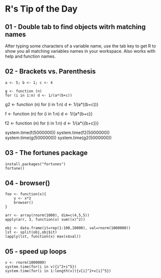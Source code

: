 # R's Tip of the Day #

## 01 - Double tab to find objects witrh matching names ##

After typing some characters of a variable name, use the tab key to get R to show you all matching variables names in your workspace. Also works with help and function names.

## 02 - Brackets vs. Parenthesis ##

	a <- 5; b <- 1; c <- 4

	g <- function (n)
    for (i in 1:n) d <- 1/(a*(b+c))
	
  g2 <- function (n)
    for (i in 1:n) d <- 1/(a*((b+c)))
	
  f <- function (n)
    for (i in 1:n) d <- 1/{a*{b+c}}
	
  f2 <- function (n)
    for (i in 1:n) d <- 1/{a*{{b+c}}}
	
  system.time(f(5000000))
  system.time(f2(5000000))
  system.time(g(5000000))
	system.time(g2(5000000))

## 03 - The fortunes package ##

	install.packages("fortunes")
	fortune()

## 04 - browser() ##

	foo <- function(x){
		y <- x*2
		browser()
	}

	arr <- array(rnorm(1000), dim=c(4,5,5))
	apply(arr, 3, function(x) sum((x)^2))	
	
	obj <- data.frame(it=rep(1:100,10000), val=rnorm(1000000))
	lst <- split(obj,obj$it)
	lapply(lst, function(x) max(x$val))


## 05 - speed up loops ##

	v <- rnorm(1000000)
	system.time(for(i in v){i^2+i^5})
	system.time(for(i in 1:length(v)){v[i]^2+v[i]^5})
